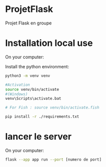 # ProjetFlask
Projet Flask en groupe


# Installation local use
On your computer:

Install the python environment:
```sh
python3 -m venv venv

#Activation
source venv/bin/activate
#(Windows)
venv\Scripts\activate.bat

# For Fish : source venv/bin/activate.fish

pip install -r ./requirements.txt
```

# lancer le server
On your computer:

```sh
flask --app app run --port [numero de port]
```
